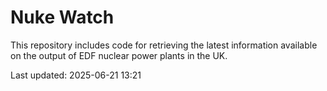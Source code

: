 # Nuke Watch

This repository includes code for retrieving the latest information available on the output of EDF nuclear power plants in the UK.

Last updated: 2025-06-21 13:21